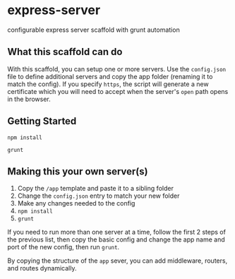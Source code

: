 express-server
==============

configurable express server scaffold with grunt automation

## What this scaffold can do

With this scaffold, you can setup one or more servers.  Use the `config.json` file
to define additional servers and copy the app folder (renaming it to match the config).
If you specify `https`, the script will generate a new certificate which you will 
need to accept when the server's `open` path opens in the browser.

## Getting Started

`npm install`

`grunt`

## Making this your own server(s)

 1. Copy the `/app` template and paste it to a sibling folder
 1. Change the `config.json` entry to match your new folder
 1. Make any changes needed to the config
 1. `npm install`
 1. `grunt`
 
If you need to run more than one server at a time, follow the first 2 steps of the previous list,
then copy the basic config and change the app name and port of the new config, then run `grunt`.

By copying the structure of the `app` sever, you can add middleware, routers, and routes dynamically.